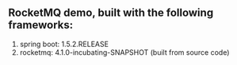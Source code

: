 ## RocketMQ demo, built with the following frameworks:
1. spring boot: 1.5.2.RELEASE
1. rocketmq: 4.1.0-incubating-SNAPSHOT (built from source code)